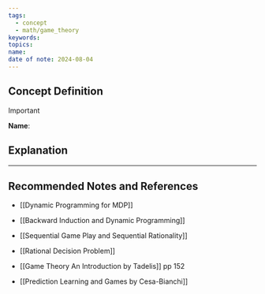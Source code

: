```yaml
---
tags:
  - concept
  - math/game_theory
keywords: 
topics: 
name: 
date of note: 2024-08-04
---
```


## Concept Definition

>[!important]
>**Name**: 



## Explanation





-----------
##  Recommended Notes and References


- [[Dynamic Programming for MDP]]
- [[Backward Induction and Dynamic Programming]]
- [[Sequential Game Play and Sequential Rationality]]
- [[Rational Decision Problem]]


- [[Game Theory An Introduction by Tadelis]] pp 152
- [[Prediction Learning and Games by Cesa-Bianchi]]